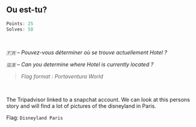## Ou est-tu?
```js
Points: 25
Solves: 58
```

<br> 

*🇫🇷 – Pouvez-vous déterminer où se trouve actuellement Hotel ?*

*🇬🇧 – Can you determine where Hotel is currently located ?*

> *Flag format : Portaventura World*

<br>

The Tripadvisor linked to a snapchat account. We can look at this persons story and will find a lot of pictures of the disneyland in Paris.

Flag: `Disneyland Paris`